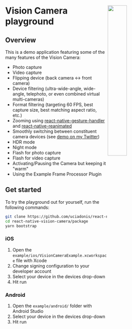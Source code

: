 <div>
  <img align="right" width="35%" src="../../docs/static/img/example.png">

  <h1>Vision Camera playground</h1>

  <h2>Overview</h2>

  <p align="left">
  This is a demo application featuring some of the many features of the Vision Camera:

  * Photo capture
  * Video capture
  * Flipping device (back camera <-> front camera)
  * Device filtering (ultra-wide-angle, wide-angle, telephoto, or even combined virtual multi-cameras)
  * Format filtering (targeting 60 FPS, best capture size, best matching aspect ratio, etc.)
  * Zooming using [react-native-gesture-handler](https://github.com/software-mansion/react-native-gesture-handler) and [react-native-reanimated](https://github.com/software-mansion/react-native-reanimated)
  * Smoothly switching between constituent camera devices (see [demo on my Twitter](https://twitter.com/mrousavy/status/1365267563375116292))
  * HDR mode
  * Night mode
  * Flash for photo capture
  * Flash for video capture
  * Activating/Pausing the Camera but keeping it "warm"
  * Using the Example Frame Processor Plugin
  </p>
</div>

## Get started

To try the playground out for yourself, run the following commands:

```sh
git clone https://github.com/uciadonis/react-native-vision-camera-support
cd react-native-vision-camera/package
yarn bootstrap
```

### iOS

1. Open the `example/ios/VisionCameraExample.xcworkspace` file with Xcode
2. Change signing configuration to your developer account
3. Select your device in the devices drop-down
4. Hit run

### Android

1. Open the `example/android/` folder with Android Studio
2. Select your device in the devices drop-down
3. Hit run
